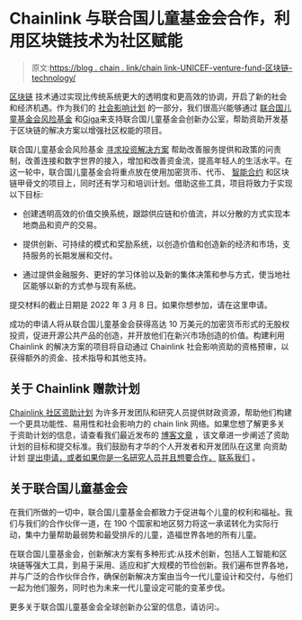 # Chainlink 与联合国儿童基金会合作，利用区块链技术为社区赋能

> 原文:[https://blog . chain . link/chain link-UNICEF-venture-fund-区块链-technology/](https://blog.chain.link/chainlink-unicef-venture-fund-blockchain-technology/)

[区块链](https://blog.chain.link/what-is-blockchain/) 技术通过实现比传统系统更大的透明度和更高效的协调，开启了新的社会和经济机遇。作为我们的 [社会影响计划](https://blog.chain.link/chainlink-expands-grant-program-to-support-social-impact-projects/) 的一部分，我们很高兴能够通过 [联合国儿童基金会风险基金](https://www.unicef.org/innovation/venturefund) 和[Giga](https://gigaconnect.org/)来支持联合国儿童基金会创新办公室，帮助资助开发基于区块链的解决方案以增强社区权能的项目。

联合国儿童基金会风险基金 [寻求投资解决方案](http://uni.cf/blockchain-fund22) 帮助改善服务提供和政策的问责制，改善连接和数字世界的接入，增加和改善资金流，提高年轻人的生活水平。在这一轮中，联合国儿童基金会将重点放在使用加密货币、代币、 [智能合约](https://chain.link/education/smart-contracts) 和区块链甲骨文的项目上，同时还有学习和培训计划。借助这些工具，项目将致力于实现以下目标:

*   创建透明高效的价值交换系统，跟踪供应链和价值流，并以分散的方式实现本地商品和资产的交易。

*   提供创新、可持续的模式和奖励系统，以创造价值和创造新的经济和市场，支持服务的长期发展和交付。

*   通过提供金融服务、更好的学习体验以及新的集体决策和参与方式，使当地社区能够以新的方式参与现有系统。

提交材料的截止日期是 2022 年 3 月 8 日。如果你想参加，请在这里申请[](https://www.unicefinnovationfund.org/apply/blockchain-startups)。

成功的申请人将从联合国儿童基金会获得高达 10 万美元的加密货币形式的无股权投资，促进开源公共产品的创造，并开放他们在新兴市场创造的价值。构建利用 Chainlink 的解决方案的项目将自动通过 Chainlink 社会影响资助的资格预审，以获得额外的资金、技术指导和其他支持。

## 关于 Chainlink 赠款计划

[Chainlink 社区资助计划](https://chain.link/community/grants) 为许多开发团队和研究人员提供财政资源，帮助他们构建一个更具功能性、易用性和社会影响力的 chain link 网络。如果您想了解更多关于资助计划的信息，请查看我们最近发布的 [博客文章](https://blog.chain.link/introducing-the-chainlink-community-grant-program/) ，该文章进一步阐述了资助计划的目标和提交标准。我们鼓励有才华的个人开发者和开发团队在这里 向资助计划 [提出申请，或者如果你是一名研究人员并且想要合作，](https://chainlinkgrants.typeform.com/to/efEbsq) [联系我们](/cdn-cgi/l/email-protection#790b1c0a1c180b1a11391a111810171510171215181b0a571a1614) 。

## 关于联合国儿童基金会

在我们所做的一切中，联合国儿童基金会都致力于促进每个儿童的权利和福祉。我们与我们的合作伙伴一道，在 190 个国家和地区努力将这一承诺转化为实际行动，集中力量帮助最弱势和最受排斥的儿童，造福世界各地的所有儿童。

在联合国儿童基金会，创新解决方案有多种形式:从技术创新，包括人工智能和区块链等强大工具，到易于采用、适应和扩大规模的节俭创新。我们遍布世界各地，并与广泛的合作伙伴合作，确保创新解决方案由当今一代儿童设计和交付，与他们一起为他们服务，同时也为未来一代儿童设定可能的变革步伐。

更多关于联合国儿童基金会全球创新办公室的信息，请访问:[](https://www.unicef.org/innovation/)。